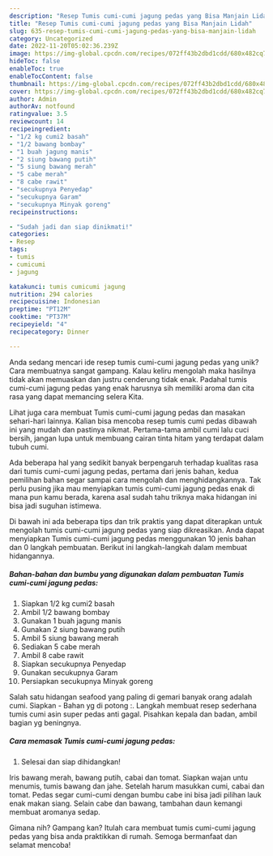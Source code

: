 ```yaml
---
description: "Resep Tumis cumi-cumi jagung pedas yang Bisa Manjain Lidah"
title: "Resep Tumis cumi-cumi jagung pedas yang Bisa Manjain Lidah"
slug: 635-resep-tumis-cumi-cumi-jagung-pedas-yang-bisa-manjain-lidah
category: Uncategorized
date: 2022-11-20T05:02:36.239Z
image: https://img-global.cpcdn.com/recipes/072ff43b2dbd1cdd/680x482cq70/tumis-cumi-cumi-jagung-pedas-foto-resep-utama.jpg
hideToc: false
enableToc: true
enableTocContent: false
thumbnail: https://img-global.cpcdn.com/recipes/072ff43b2dbd1cdd/680x482cq70/tumis-cumi-cumi-jagung-pedas-foto-resep-utama.jpg
cover: https://img-global.cpcdn.com/recipes/072ff43b2dbd1cdd/680x482cq70/tumis-cumi-cumi-jagung-pedas-foto-resep-utama.jpg
author: Admin
authorAv: notfound
ratingvalue: 3.5
reviewcount: 14
recipeingredient:
- "1/2 kg cumi2 basah"
- "1/2 bawang bombay"
- "1 buah jagung manis"
- "2 siung bawang putih"
- "5 siung bawang merah"
- "5 cabe merah"
- "8 cabe rawit"
- "secukupnya Penyedap"
- "secukupnya Garam"
- "secukupnya Minyak goreng"
recipeinstructions:

- "Sudah jadi dan siap dinikmati!"
categories:
- Resep
tags:
- tumis
- cumicumi
- jagung

katakunci: tumis cumicumi jagung 
nutrition: 294 calories
recipecuisine: Indonesian
preptime: "PT12M"
cooktime: "PT37M"
recipeyield: "4"
recipecategory: Dinner

---
```





Anda sedang mencari ide resep tumis cumi-cumi jagung pedas yang unik? Cara membuatnya sangat gampang. Kalau keliru mengolah maka hasilnya tidak akan memuaskan dan justru cenderung tidak enak. Padahal tumis cumi-cumi jagung pedas yang enak harusnya sih memiliki aroma dan cita rasa yang dapat memancing selera Kita.





Lihat juga cara membuat Tumis cumi-cumi jagung pedas dan masakan sehari-hari lainnya. Kalian bisa mencoba resep tumis cumi pedas dibawah ini yang mudah dan pastinya nikmat. Pertama-tama ambil cumi lalu cuci bersih, jangan lupa untuk membuang cairan tinta hitam yang terdapat dalam tubuh cumi.

Ada beberapa hal yang sedikit banyak berpengaruh terhadap kualitas rasa dari tumis cumi-cumi jagung pedas, pertama dari jenis bahan, kedua pemilihan bahan segar sampai cara mengolah dan menghidangkannya. Tak perlu pusing jika mau menyiapkan tumis cumi-cumi jagung pedas enak di mana pun kamu berada, karena asal sudah tahu triknya maka hidangan ini bisa jadi suguhan istimewa.






Di bawah ini ada beberapa tips dan trik praktis yang dapat diterapkan untuk mengolah tumis cumi-cumi jagung pedas yang siap dikreasikan. Anda dapat menyiapkan Tumis cumi-cumi jagung pedas menggunakan 10 jenis bahan dan 0 langkah pembuatan. Berikut ini langkah-langkah dalam membuat hidangannya.

<!--inarticleads1-->

##### Bahan-bahan dan bumbu yang digunakan dalam pembuatan Tumis cumi-cumi jagung pedas:

1. Siapkan 1/2 kg cumi2 basah
1. Ambil 1/2 bawang bombay
1. Gunakan 1 buah jagung manis
1. Gunakan 2 siung bawang putih
1. Ambil 5 siung bawang merah
1. Sediakan 5 cabe merah
1. Ambil 8 cabe rawit
1. Siapkan secukupnya Penyedap
1. Gunakan secukupnya Garam
1. Persiapkan secukupnya Minyak goreng


Salah satu hidangan seafood yang paling di gemari banyak orang adalah cumi. Siapkan - Bahan yg di potong :. Langkah membuat resep sederhana tumis cumi asin super pedas anti gagal. Pisahkan kepala dan badan, ambil bagian yg beningnya. 

<!--inarticleads2-->

##### Cara memasak Tumis cumi-cumi jagung pedas:


1. Selesai dan siap dihidangkan!

Iris bawang merah, bawang putih, cabai dan tomat. Siapkan wajan untu menumis, tumis bawang dan jahe. Setelah harum masukkan cumi, cabai dan tomat. Pedas segar cumi-cumi dengan bumbu cabe ini bisa jadi pilihan lauk enak makan siang. Selain cabe dan bawang, tambahan daun kemangi membuat aromanya sedap. 

Gimana nih? Gampang kan? Itulah cara membuat tumis cumi-cumi jagung pedas yang bisa anda praktikkan di rumah. Semoga bermanfaat dan selamat mencoba!
